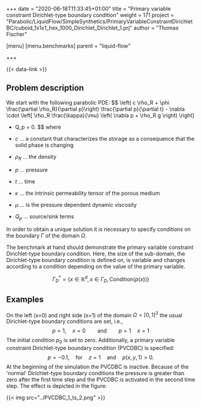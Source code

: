 +++
date = "2020-06-18T11:33:45+01:00"
title = "Primary variable constraint Dirichlet-type boundary condition"
weight = 171
project = "Parabolic/LiquidFlow/SimpleSynthetics/PrimaryVariableConstraintDirichletBC/cuboid_1x1x1_hex_1000_Dirichlet_Dirichlet_1.prj"
author = "Thomas Fischer"

[menu]
  [menu.benchmarks]
    parent = "liquid-flow"

+++

{{< data-link >}}

## Problem description

We start with the following parabolic PDE:
$$
\left( c \rho_R + \phi \frac{\partial \rho_R}{\partial p}\right) \frac{\partial
p}{\partial t} - \nabla \cdot
\left[ \rho_R \frac{\kappa}{\mu} \left( \nabla p + \rho_R g \right) \right]
- Q_p = 0.
$$
where

- $c$ ... a constant that characterizes the storage as a consequence that the
  solid phase is changing
- $\rho_R$ ... the density
- $p$ ... pressure
- $t$ ... time
- $\kappa$ ... the intrinsic permeability tensor of the porous medium
- $\mu$ ... is the pressure dependent dynamic viscosity
- $Q_p$ ... source/sink terms

In order to obtain a unique solution it is necessary to specify conditions on
the boundary $\Gamma$ of the domain $\Omega$.

The benchmark at hand should demonstrate the primary variable constraint
Dirichlet-type boundary condition. Here, the size of the sub-domain, the
Dirichlet-type boundary condition is defined on, is variable and changes
according to a condition depending on the value of the primary variable.

$$
\Gamma^\ast_D = \{ x \in \mathbb{R}^d, x \in \Gamma_D, \text{Condition}(p(x))  \}
$$

## Examples

On the left (x=0) and right side (x=1) of the domain $\Omega = [0,1]^3$ the
usual Dirichlet-type boundary conditions are set, i.e.,
$$
p = 1, \quad x=0 \qquad \text{and} \qquad p = 1\quad x=1
$$
The initial condition $p_0$ is set to zero. Additionally, a primary variable
constraint Dirichlet-type boundary condition (PVCDBC) is specified:
$$
p = -0.1, \quad \text{for}\quad z = 1 \quad \text{and}\quad p(x,y,1) > 0.
$$
At the beginning of the simulation the PVCDBC is inactive. Because of the
'normal' Dirichlet-type boundary conditions the pressure is greater than zero
after the first time step and the PVCDBC is activated in the second time step.
The effect is depicted in the figure:

{{< img src="../PVCDBC_1_ts_2.png" >}}
